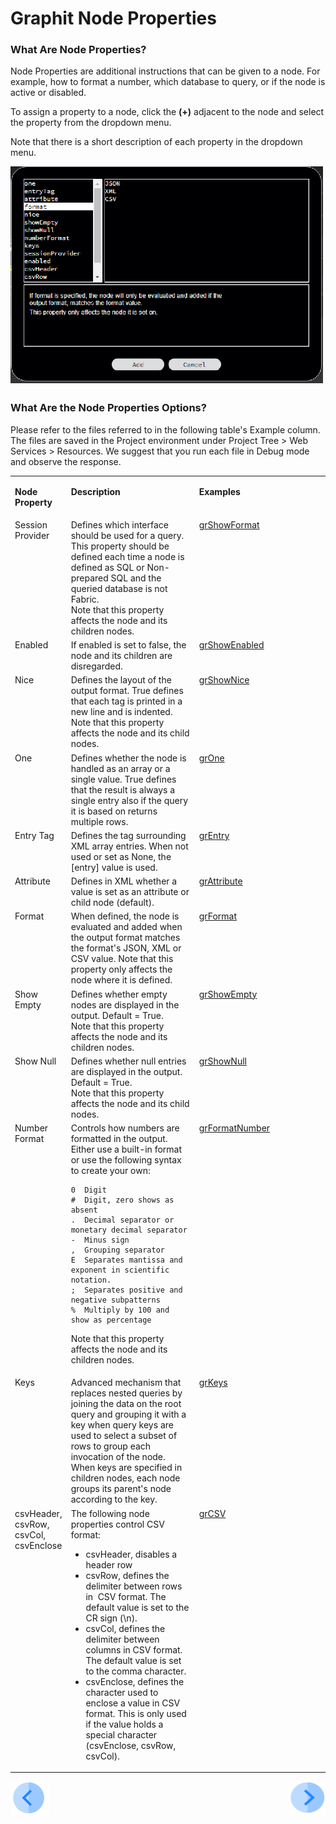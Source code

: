 # Graphit Node Properties

### What Are Node Properties?

Node Properties are additional instructions that can be given to a node. For example, how to format a number, which database to query, or if the node is active or disabled. 

To assign a property to a node, click the **(+)** adjacent to the node and select the  property from the dropdown menu. 

Note that there is a short description of each property in the dropdown menu.

<img src="/articles/15_web_services_and_graphit/17_Graphit/images/19_node_properties_menu.png" width="500" height="350"></img>


### What Are the Node Properties Options?
Please refer to the files referred to in the following table's Example column. The files are saved in the Project environment under Project Tree > Web Services > Resources. We suggest that you run each file in Debug mode and observe the response.
<table>
<tbody>
<tr>
<td valign="top" width="50pxl">
<p><strong>Node Property</strong></p>
</td>
<td valign="top" width="700pxl">
<p><strong>Description</strong></p>
</td>
<td valign="top" width="250pxl">
<p><strong>Examples</strong></p>
</td>
</tr>
<tr>
<td valign="top" width="50pxl">Session Provider</td>
<td valign="top" width="5pxl">Defines which interface should be used for a query. This property should be defined each time a node is defined as SQL or Non-prepared SQL and the queried database is not Fabric.<br />Note that this property affects the node and its children nodes.</td>
<td valign="top" width="700pxl"><a href="/articles/15_web_services_and_graphit/17_Graphit/10_graphit_examples.md#grshowformatgraphit">grShowFormat</a></td> 
</tr>
<tr>
<td valign="top" width="50pxl">Enabled</td>
<td valign="top" width="500pxl">If enabled is set to false, the node and its children are disregarded.</td>
<td valign="top" width="250pxl"><a href="/articles/15_web_services_and_graphit/17_Graphit/10_graphit_examples.md#grshowenabledgraphit">grShowEnabled</a></td>
</tr>
<tr>
<td valign="top" width="50pxl">Nice</td>
<td valign="top" width="700pxl">Defines the layout of the output format. True defines that each tag is printed in a new line and is indented.&nbsp;<br />Note that this property affects the node and its child nodes.</td> 
<td valign="top" width="250pxl"><a href="/articles/15_web_services_and_graphit/17_Graphit/10_graphit_examples.md#grshownicegraphit">grShowNice</a></td>  
</tr>
<tr>
<td valign="top" width="50pxl">One</td>
<td valign="top" width="700pxl">Defines whether the node is handled as an array or a single value. True defines that the result is always a single entry also if the query it is based on returns multiple rows.</td>
<td valign="top" width="250pxl"><a href="/articles/15_web_services_and_graphit/17_Graphit/10_graphit_examples.md#gronegraphit">grOne</a></td>
</tr>
<tr>
<td valign="top" width="50pxl">Entry Tag</td>
<td valign="top" width="700pxl">Defines the tag surrounding XML array entries. When not used or set as None, the [entry] value is used.</td>
<td valign="top" width="250pxl"><a href="/articles/15_web_services_and_graphit/17_Graphit/10_graphit_examples.md#grentrygraphit">grEntry</a></td>
</tr>
<tr>
<td valign="top" width="50pxl">Attribute</td>
<td valign="top" width="700pxl">Defines in XML whether a value is set as an attribute or child node (default).&nbsp;</td>
<td valign="top" width="250pxl"><a href="/articles/15_web_services_and_graphit/17_Graphit/10_graphit_examples.md#grattributegraphit...">grAttribute</a></td>
</tr>
<tr>
<td valign="top" width="50pxl">Format</td>
<td valign="top" width="700pxl">When defined, the node is evaluated and added when the output format matches the format's JSON, XML or CSV value. Note that this property only affects the node where it is defined.&nbsp;</td>
<td valign="top" width="250pxl"><a href="/articles/15_web_services_and_graphit/17_Graphit/10_graphit_examples.md#grformatgraphit">grFormat</a></td>
</tr>
<tr>
<td valign="top" width="50pxl">Show Empty</td>
<td valign="top" width="700pxl">Defines whether empty nodes are displayed in the output. Default = True.<br />Note that this property affects the node and its children nodes.
<td valign="top" width="250pxl"><a href="/articles/15_web_services_and_graphit/17_Graphit/10_graphit_examples.md#grshowemptygraphit">grShowEmpty</a></td>

</td>
</tr>
<tr>
<td valign="top" width="50pxl">Show Null</td>
<td valign="top" width="700pxl">Defines whether null entries are displayed in the output. Default = True.<br />Note that this property affects the node and its child nodes.&nbsp;</td>
<td valign="top" width="250pxl"><a href="/articles/15_web_services_and_graphit/17_Graphit/10_graphit_examples.md#grshownullgraphit">grShowNull</a></td>

</tr>
<tr>
<td valign="top" width="50pxl">Number Format</td>
<td valign="top" width="700pxl">Controls how numbers are formatted in the output. Either use a built-in format or use the following syntax to create your own:

```
0  Digit
#  Digit, zero shows as absent
.  Decimal separator or monetary decimal separator
-  Minus sign
,  Grouping separator
E  Separates mantissa and exponent in scientific notation.
;  Separates positive and negative subpatterns
%  Multiply by 100 and show as percentage
```

Note that this property affects the node and its children nodes.&nbsp;</td>
<td valign="top" width="250pxl"><a href="/articles/15_web_services_and_graphit/17_Graphit/10_graphit_examples.md#grnumberformatgraphit">grFormatNumber</a></td>
</tr>
<tr>
<td valign="top" width="50pxl">Keys</td>
<td valign="top" width="700pxl">Advanced mechanism that replaces nested queries by joining the data on the root query and grouping it with a key when query keys are used to select a subset of rows to group each invocation of the node. When keys are specified in children nodes, each node groups its parent's node according to the key.</td>
<td valign="top" width="250pxl"><a href="/articles/15_web_services_and_graphit/17_Graphit/10_graphit_examples.md#grkeysgraphit">grKeys</a></td>

</tr>
<tr>
<td valign="top" width="50pxl">csvHeader, csvRow, csvCol, csvEnclose</td>
<td valign="top" width="500pxl">The following node properties control CSV format:
<ul>
<li>csvHeader, disables a header row</li>
<li>csvRow, defines the delimiter between rows in&nbsp; CSV format. The default value is set to the CR sign (\n).</li>
<li>csvCol, defines the delimiter between columns in CSV format. The default value is set to the comma character.</li>
<li>csvEnclose, defines the character used to enclose a value in CSV format. This is only used if the value holds a special character (csvEnclose, csvRow, csvCol).</li>
</ul>
</td>
<td valign="top" width="500pxl"><a href="/articles/15_web_services_and_graphit/17_Graphit/10_graphit_examples.md#grcsvgraphit">grCSV</a></td>
</tr>
</tbody>
</table>





[![Previous](/articles/images/Previous.png)](/articles/15_web_services_and_graphit/17_Graphit/03_graphit_node_types.md)[<img align="right" width="60" height="54" src="/articles/images/Next.png">](/articles/15_web_services_and_graphit/17_Graphit/05_graphit_debugging.md)

